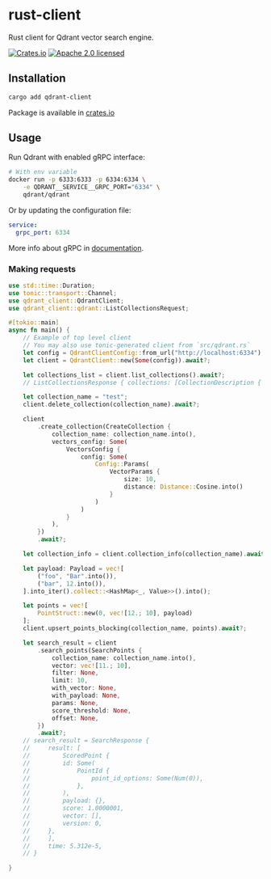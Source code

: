 # rust-client

Rust client for Qdrant vector search engine.

[![Crates.io][crates-badge]][crates-url]
[![Apache 2.0 licensed][apache2-badge]][apache2-url]

[crates-badge]: https://img.shields.io/crates/v/qdrant-client.svg
[crates-url]: https://crates.io/crates/qdrant-client
[apache2-badge]: https://img.shields.io/badge/license-apache2-blue.svg
[apache2-url]: https://github.com/qdrant/rust-client/blob/master/LICENSE

## Installation

```bash
cargo add qdrant-client
```

Package is available in [crates.io](https://crates.io/crates/qdrant-client)

## Usage

Run Qdrant with enabled gRPC interface:

```bash
# With env variable
docker run -p 6333:6333 -p 6334:6334 \
    -e QDRANT__SERVICE__GRPC_PORT="6334" \
    qdrant/qdrant
```
Or by updating the configuration file:

```yaml
service:
  grpc_port: 6334
```

More info about gRPC in [documentation](https://qdrant.tech/documentation/quick_start/#grpc).

### Making requests

```rust
use std::time::Duration;
use tonic::transport::Channel;
use qdrant_client::QdrantClient;
use qdrant_client::qdrant::ListCollectionsRequest;

#[tokio::main]
async fn main() {
    // Example of top level client
    // You may also use tonic-generated client from `src/qdrant.rs`
    let config = QdrantClientConfig::from_url("http://localhost:6334");
    let client = QdrantClient::new(Some(config)).await?;

    let collections_list = client.list_collections().await?;
    // ListCollectionsResponse { collections: [CollectionDescription { name: "test" }], time: 3.27e-6 }

    let collection_name = "test";
    client.delete_collection(collection_name).await?;

    client
        .create_collection(CreateCollection {
            collection_name: collection_name.into(),
            vectors_config: Some(
                VectorsConfig {
                    config: Some(
                        Config::Params(
                            VectorParams {
                                size: 10,
                                distance: Distance::Cosine.into()
                            }
                        )
                    )
                }
            ),
        })
        .await?;

    let collection_info = client.collection_info(collection_name).await?;

    let payload: Payload = vec![
        ("foo", "Bar".into()),
        ("bar", 12.into()),
    ].into_iter().collect::<HashMap<_, Value>>().into();

    let points = vec![
        PointStruct::new(0, vec![12.; 10], payload)
    ];
    client.upsert_points_blocking(collection_name, points).await?;

    let search_result = client
        .search_points(SearchPoints {
            collection_name: collection_name.into(),
            vector: vec![11.; 10],
            filter: None,
            limit: 10,
            with_vector: None,
            with_payload: None,
            params: None,
            score_threshold: None,
            offset: None,
        })
        .await?;
    // search_result = SearchResponse {
    //     result: [
    //         ScoredPoint {
    //         id: Some(
    //             PointId {
    //                 point_id_options: Some(Num(0)),
    //             },
    //         ),
    //         payload: {},
    //         score: 1.0000001,
    //         vector: [],
    //         version: 0,
    //     },
    //     ],
    //     time: 5.312e-5,
    // }

}
```
